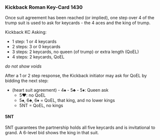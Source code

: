 ### Kickback Roman Key-Card 1430
Once suit agreement has been reached (or implied), one step over 4 of the trump suit is used to ask for keycards - 
the 4 aces and the king of trump. 

Kickback KC Asking:
   * 1 step: 1 or 4 keycards
   * 2 steps: 3 or 0 keycards
   * 3 steps: 2 keycards, no queen (of trump) or extra length (QoEL)
   * 4 steps: 2 keycards, QoEL

_do not show voids_

After a 1 or 2 step response, the Kickback initiator may ask for QoEL by bidding the next step:

   * (heart suit agreement) - 4♠ - 5♣ - 5♦: Queen ask
      * 5♥: no QoEL
	  * 5♠, 6♣, 6♦ = QoEL, that king, and no lower kings
	  * 5NT = QoEL, no kings

#### 5NT
5NT guarantees the partnership holds all five keycards and is invitational to grand.
A 6-level bid shows the king in that suit.

